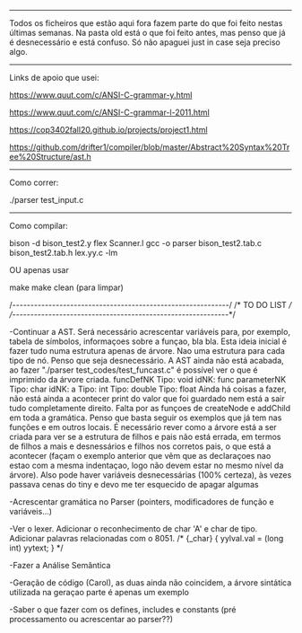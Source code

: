 ----------------------------------------------------------------

Todos os ficheiros que estão aqui fora fazem parte do que foi feito nestas últimas semanas. Na pasta old está o que foi feito antes, mas penso que já é desnecessário e está confuso. Só não apaguei just in case seja preciso algo.

----------------------------------------------------------------

Links de apoio que usei:

https://www.quut.com/c/ANSI-C-grammar-y.html

https://www.quut.com/c/ANSI-C-grammar-l-2011.html

https://cop3402fall20.github.io/projects/project1.html

https://github.com/drifter1/compiler/blob/master/Abstract%20Syntax%20Tree%20Structure/ast.h

------------------------------------------------------

Como correr:

./parser test_input.c

------------------------------------------------------
Como compilar:

bison -d bison_test2.y
flex Scanner.l
gcc -o parser bison_test2.tab.c bison_test2.tab.h lex.yy.c -lm


OU apenas usar

make
make clean (para limpar)

/*------------------------------------------------------------*/
/*                         TO DO LIST                         */
/*------------------------------------------------------------*/

-Continuar a AST. Será necessário acrescentar variáveis para, por exemplo, tabela de símbolos, informaçoes sobre a funçao, bla bla. Esta ideia inicial é fazer tudo numa estrutura apenas de árvore. Nao uma estrutura para cada tipo de nó. Penso que seja desnecessário. A AST ainda não está acabada, ao fazer "./parser test_codes/test_funcast.c" é possível ver o que é imprimido da árvore criada. 
funcDefNK
    Tipo: void 
    idNK: func
    parameterNK
      Tipo: char 
      idNK: a
    Tipo: int 
      Tipo: double 
      Tipo: float 
    Ainda há coisas a fazer, não está ainda a acontecer print do valor que foi guardado nem está a sair tudo completamente direito. Falta por as funçoes de createNode e addChild em toda a gramática. Penso que basta seguir os exemplos que já tem nas funções e em outros locais. É necessário rever como a árvore está a ser criada para ver se a estrutura de filhos e pais não está errada, em termos de filhos a mais e desnessários e filhos nos corretos pais, o que está a acontecer (façam o exemplo anterior que vẽm que as declaraçoes nao estao com a mesma indentaçao, logo não devem estar no mesmo nível da árvore). Also pode haver variáveis desnecessárias (100% certeza), às vezes passava cenas do tiny e devo me ter esquecido de apagar algumas

-Acrescentar gramática no Parser (pointers, modificadores de função e variáveis...)

-Ver o lexer. Adicionar o reconhecimento de char 'A' e char de tipo. Adicionar palavras relacionadas com o 8051.
        /* {_char} { yylval.val = (long int) yytext; } */

-Fazer a Análise Semântica

-Geração de código (Carol), as duas ainda não coincidem, a árvore sintática utilizada na geraçao parte é apenas um exemplo

-Saber o que fazer com os defines, includes e constants (pré processamento ou acrescentar ao parser??)